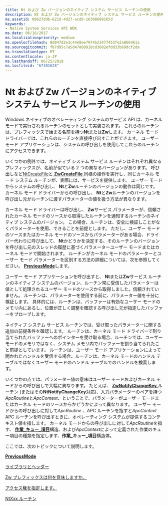 ```yaml
---
title: Nt および Zw バージョンのネイティブ システム サービス ルーチンの使用
description: Nt および Zw バージョンのネイティブ システム サービス ルーチンの使用
ms.assetid: 89627ddb-621d-4d27-acd6-16308689165d
keywords:
- Native System Services API WDK
ms.date: 06/16/2017
ms.localizationpriority: medium
ms.openlocfilehash: 8d047d2e3c44e8ee7974b23477453fe2a866461a
ms.sourcegitcommit: fb7d95c7a5d47860918cd3602efdd33b69dcf2da
ms.translationtype: MT
ms.contentlocale: ja-JP
ms.lasthandoff: 06/25/2019
ms.locfileid: "67381628"
---
```

# <a name="using-nt-and-zw-versions-of-the-native-system-services-routines"></a>Nt および Zw バージョンのネイティブ システム サービス ルーチンの使用


Windows ネイティブのオペレーティング システムのサービス API は、カーネル モードで実行されるルーチンのセットとして実装されます。 これらのルーチンは、プレフィックスで始まる名前を持つ**Nt**または**Zw**します。 カーネル モード ドライバーでは、これらのルーチンを直接呼び出すことができます。 ユーザー モード アプリケーションは、システムの呼び出しを使用してこれらのルーチンにアクセスできます。

いくつかの例外では、ネイティブ システム サービス ルーチンはそれぞれ異なるプレフィックスが、名前が似ている 2 つの異なるバージョンがあります。 呼び出しなど[NtCreateFile](https://go.microsoft.com/fwlink/p/?linkid=157250)と[ **ZwCreateFile** ](https://docs.microsoft.com/windows-hardware/drivers/ddi/content/ntifs/nf-ntifs-ntcreatefile)同様の操作を実行し、同じカーネル モード システム ルーチンが、実際には、サービスを提供します。 ユーザー モードからシステムの呼び出し、 **Nt**と**Zw**ルーチンのバージョンの動作は同じです。 カーネル モード ドライバーからの呼び出し、 **Nt**と**Zw**ルーチンのバージョンを呼び出し元がルーチンに渡すパラメーターの値を扱う方法が異なります。

カーネル モード ドライバーは呼び出し、 **Zw**サービス パラメーターが、信頼されたカーネル モードのソースから取得したルーチンを通知するルーチンのネイティブ システムのバージョン。 この場合、ルーチンは、安全に検証しことがなくパラメーターを使用、できることを前提とします。 ただし、ユーザー モードのソースまたはカーネル モードのソースからパラメーターがある場合、ドライバー代わりに呼び出して、 **Nt**かどうかを決定する、そのルーチンのバージョンを呼び出し元のスレッドの履歴に基づくパラメーターユーザー モードまたはカーネル モードで開始されます。 ルーチンがカーネル モードのパラメーターとユーザー モード パラメーターを区別する方法の詳細については、次を参照してください。 [ **PreviousMode**](previousmode.md)します。

ユーザー モード アプリケーションを呼び出すと、 **Nt**または**Zw**サービス ルーチンのネイティブ システムのバージョン、ルーチン常に受信したパラメーターは値として処理されるユーザー モードのソースから取得しました。信頼されていません。 ルーチンは、パラメーターを使用する前に、パラメーター値を十分に検証します。 具体的には、ルーチンは、バッファーは有効なユーザー モードのメモリ内にあるし、位置が正しく調整を確認する呼び出し元が指定したバッファーをプローブします。

ネイティブ システム サービス ルーチンでは、受け取ったパラメーターに関する追加の前提条件を確認します。 ルーチンは、カーネル モード ドライバーで割り当てられたバッファーへのポインターを受け取る場合、ルーチンでは、ユーザー モードのメモリではなく、システム メモリ内でバッファーを割り当てられたこと前提としています。 ルーチンは、ユーザー モード アプリケーションによって開かれたハンドルを受信する場合、ルーチンは、カーネル モードのハンドル テーブルではなくユーザー モードのハンドル テーブルでのハンドルを検索します。

いくつかの点では、パラメーター値の意味はユーザー モードおよびカーネル モードからの呼び出しで大幅に異なります。 たとえば、 [ **ZwNotifyChangeKey** ](https://msdn.microsoft.com/library/windows/hardware/ff566488)ルーチン (またはその**NtNotifyChangeKey**対応)、入力パラメーターのペアを持つ*ApcRoutine*と*ApcContext*、ということで、パラメーターがユーザー モードまたはカーネル モードのソースからかどうかによって異なります。 ユーザー モードからの呼び出しに対して*ApcRoutine* 、APC ルーチンを指すと*ApcContext* APC ルーチンを呼び出すときに、オペレーティング システムが提供するコンテキスト値を指します。 カーネル モードからの呼び出しに対して*ApcRoutine*を指す、 [**作業\_キュー\_項目**](https://docs.microsoft.com/windows-hardware/drivers/ddi/content/wdm/ns-wdm-_work_queue_item)構造、および*ApcContext*によって定義された作業のキュー項目の種類を指定します、**作業\_キュー\_項目**構造体。

ここでは、次のトピックについて説明します。

[**PreviousMode**](previousmode.md)

[ライブラリとヘッダー](libraries-and-headers.md)

[Zw プレフィックスは何を意味しますか。](what-does-the-zw-prefix-mean-.md)

[アクセス権を指定します。](access-mask.md)

[NtXxx ルーチン](ntxxx-routines.md)

 

 





